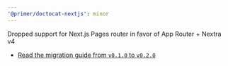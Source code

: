 ```yaml
---
'@primer/doctocat-nextjs': minor
---
```


Dropped support for Next.js Pages router in favor of App Router + Nextra v4

- [Read the migration guide from `v0.1.0` to `v0.2.0`](https://github.com/primer/doctocat-nextjs/blob/main/migration-guides/v0.2.0-app-router.md)
